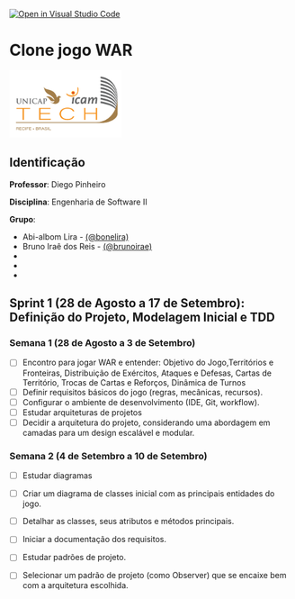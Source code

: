 [![Open in Visual Studio Code](https://classroom.github.com/assets/open-in-vscode-718a45dd9cf7e7f842a935f5ebbe5719a5e09af4491e668f4dbf3b35d5cca122.svg)](https://classroom.github.com/online_ide?assignment_repo_id=11586913&assignment_repo_type=AssignmentRepo)
# Clone jogo WAR
<img src="assets/images/Unicap_Icam_Tech-01.png" alt="drawing" width="200"/>

## Identificação
**Professor**: Diego Pinheiro

**Disciplina**: Engenharia de Software II

**Grupo**: 
* Abi-albom Lira - [(@bonelira)](https://github.com/bonelira)
* Bruno Iraê dos Reis - [(@brunoirae)](https://github.com/BrunoIrae)
*
*
*

## Sprint 1 (28 de Agosto a 17 de Setembro): Definição do Projeto, Modelagem Inicial e TDD

### Semana 1 (28 de Agosto a 3 de Setembro)
- [ ] Encontro para jogar WAR e entender: Objetivo do Jogo,Territórios e Fronteiras, Distribuição de Exércitos, Ataques e Defesas, Cartas de Território, Trocas de Cartas e Reforços, Dinâmica de Turnos 
- [ ] Definir requisitos básicos do jogo (regras, mecânicas, recursos).
- [ ] Configurar o ambiente de desenvolvimento (IDE, Git, workflow).
- [ ] Estudar arquiteturas de projetos
- [ ] Decidir a arquitetura do projeto, considerando uma abordagem em camadas para um design escalável e modular.

### Semana 2 (4 de Setembro a 10 de Setembro)
- [ ] Estudar diagramas
- [ ] Criar um diagrama de classes inicial com as principais entidades do jogo.
- [ ] Detalhar as classes, seus atributos e métodos principais.
- [ ] Iniciar a documentação dos requisitos.
- [ ] Estudar padrões de projeto.
- [ ] Selecionar um padrão de projeto (como Observer) que se encaixe bem com a arquitetura escolhida.




